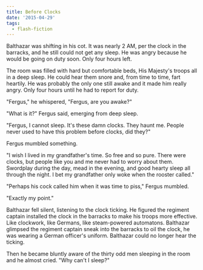 ```yaml
---
title: Before Clocks
date: '2015-04-29'
tags:
  - flash-fiction
---
```


Balthazar was shifting in his cot. It was nearly 2 AM, per the clock in the
barracks, and he still could not get any sleep. He was angry because he would be
going on duty soon. Only four hours left.

<!-- truncate -->

The room was filled with hard but comfortable beds, His Majesty's troops all in
a deep sleep. He could hear them snore and, from time to time, fart heartily. He
was probably the only one still awake and it made him really angry. Only four
hours until he had to report for duty.

"Fergus," he whispered, "Fergus, are you awake?"

"What is it?" Fergus said, emerging from deep sleep.

"Fergus, I cannot sleep. It's these damn clocks. They haunt me. People never
used to have this problem before clocks, did they?"

Fergus mumbled something.

"I wish I lived in my grandfather's time. So free and so pure. There were
clocks, but people like you and me never had to worry about them. Swordplay
during the day, mead in the evening, and good hearty sleep all through the
night. I bet my grandfather only woke when the rooster called."

"Perhaps his cock called him when it was time to piss," Fergus mumbled.

"Exactly my point."

Balthazar fell silent, listening to the clock ticking. He figured the regiment
captain installed the clock in the barracks to make his troops more effective.
Like clockwork, like Germans, like steam-powered automatons. Balthazar glimpsed
the regiment captain sneak into the barracks to oil the clock, he was wearing a
German officer's uniform. Balthazar could no longer hear the ticking.

Then he became bluntly aware of the thirty odd men sleeping in the room and he
almost cried. "Why can't I sleep?"
